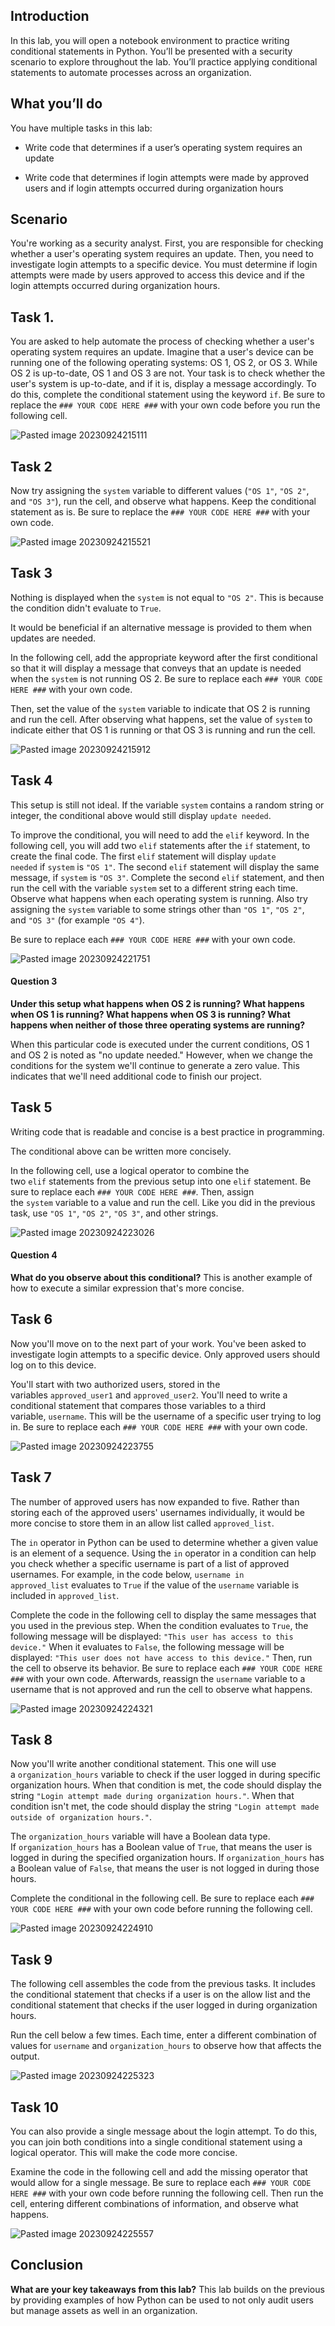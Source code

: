 ## Introduction

In this lab, you will open a notebook environment to practice writing conditional statements in Python. You’ll be presented with a security scenario to explore throughout the lab. You’ll practice applying conditional statements to automate processes across an organization.

## What you’ll do

You have multiple tasks in this lab:

- Write code that determines if a user’s operating system requires an update
    
- Write code that determines if login attempts were made by approved users and if login attempts occurred during organization hours

## Scenario

You're working as a security analyst. First, you are responsible for checking whether a user's operating system requires an update. Then, you need to investigate login attempts to a specific device. You must determine if login attempts were made by users approved to access this device and if the login attempts occurred during organization hours.

## Task 1.

You are asked to help automate the process of checking whether a user's operating system requires an update. Imagine that a user's device can be running one of the following operating systems: OS 1, OS 2, or OS 3. While OS 2 is up-to-date, OS 1 and OS 3 are not. Your task is to check whether the user's system is up-to-date, and if it is, display a message accordingly. To do this, complete the conditional statement using the keyword `if`. Be sure to replace the `### YOUR CODE HERE ###` with your own code before you run the following cell.

![Pasted image 20230924215111](https://github.com/cosbey/python/assets/32424700/b98b3193-1da9-416d-a2c8-36714d91a745)


## Task 2

Now try assigning the `system` variable to different values (`"OS 1"`, `"OS 2"`, and `"OS 3"`), run the cell, and observe what happens. Keep the conditional statement as is. Be sure to replace the `### YOUR CODE HERE ###` with your own code.

![Pasted image 20230924215521](https://github.com/cosbey/python/assets/32424700/99244850-6341-4bfe-a771-495205fee5a6)


## Task 3

Nothing is displayed when the `system` is not equal to `"OS 2"`. This is because the condition didn't evaluate to `True`.

It would be beneficial if an alternative message is provided to them when updates are needed.

In the following cell, add the appropriate keyword after the first conditional so that it will display a message that conveys that an update is needed when the `system` is not running OS 2. Be sure to replace each `### YOUR CODE HERE ###` with your own code.

Then, set the value of the `system` variable to indicate that OS 2 is running and run the cell. After observing what happens, set the value of `system` to indicate either that OS 1 is running or that OS 3 is running and run the cell.

![Pasted image 20230924215912](https://github.com/cosbey/python/assets/32424700/9fee62dc-ab22-4456-ab35-e210fb0fcf81)


## Task 4

This setup is still not ideal. If the variable `system` contains a random string or integer, the conditional above would still display `update needed`.

To improve the conditional, you will need to add the `elif` keyword. In the following cell, you will add two `elif` statements after the `if` statement, to create the final code. The first `elif` statement will display `update needed` if `system` is `"OS 1"`. The second `elif` statement will display the same message, if `system` is `"OS 3"`. Complete the second `elif` statement, and then run the cell with the variable `system` set to a different string each time. Observe what happens when each operating system is running. Also try assigning the `system` variable to some strings other than `"OS 1"`, `"OS 2"`, and `"OS 3"` (for example `"OS 4"`).

Be sure to replace each `### YOUR CODE HERE ###` with your own code.

![Pasted image 20230924221751](https://github.com/cosbey/python/assets/32424700/d58538fd-320b-4307-8d0e-c5905f88e58a)

#### **Question 3**

**Under this setup what happens when OS 2 is running? What happens when OS 1 is running? What happens when OS 3 is running? What happens when neither of those three operating systems are running?**

When this particular code is executed under the current conditions, OS 1 and OS 2 is noted as "no update needed." However, when we change the conditions for the system we'll continue to generate a zero value. This indicates that we'll need additional code to finish our project. 

## Task 5

Writing code that is readable and concise is a best practice in programming.

The conditional above can be written more concisely.

In the following cell, use a logical operator to combine the two `elif` statements from the previous setup into one `elif` statement. Be sure to replace each `### YOUR CODE HERE ###`. Then, assign the `system` variable to a value and run the cell. Like you did in the previous task, use `"OS 1"`, `"OS 2"`, `"OS 3"`, and other strings.

![Pasted image 20230924223026](https://github.com/cosbey/python/assets/32424700/c122f740-692f-450e-8393-599160ed0302)

#### **Question 4**

**What do you observe about this conditional?**
This is another example of how to execute a similar expression that's more concise.

## Task 6

Now you'll move on to the next part of your work. You've been asked to investigate login attempts to a specific device. Only approved users should log on to this device.

You'll start with two authorized users, stored in the variables `approved_user1` and `approved_user2`. You'll need to write a conditional statement that compares those variables to a third variable, `username`. This will be the username of a specific user trying to log in. Be sure to replace each `### YOUR CODE HERE ###` with your own code.

![Pasted image 20230924223755](https://github.com/cosbey/python/assets/32424700/7931eec4-2ed1-474d-9234-58cd4c73a5bf)


## Task 7

The number of approved users has now expanded to five. Rather than storing each of the approved users' usernames individually, it would be more concise to store them in an allow list called `approved_list`.

The `in` operator in Python can be used to determine whether a given value is an element of a sequence. Using the `in` operator in a condition can help you check whether a specific username is part of a list of approved usernames. For example, in the code below, `username in approved_list` evaluates to `True` if the value of the `username` variable is included in `approved_list`.

Complete the code in the following cell to display the same messages that you used in the previous step. When the condition evaluates to `True`, the following message will be displayed: `"This user has access to this device."` When it evaluates to `False`, the following message will be displayed: `"This user does not have access to this device."` Then, run the cell to observe its behavior. Be sure to replace each `### YOUR CODE HERE ###` with your own code. Afterwards, reassign the `username` variable to a username that is not approved and run the cell to observe what happens.

![Pasted image 20230924224321](https://github.com/cosbey/python/assets/32424700/be834ef7-93a2-4392-b8da-a618ed459154)

## Task 8

Now you'll write another conditional statement. This one will use a `organization_hours` variable to check if the user logged in during specific organization hours. When that condition is met, the code should display the string `"Login attempt made during organization hours."`. When that condition isn't met, the code should display the string `"Login attempt made outside of organization hours."`.

The `organization_hours` variable will have a Boolean data type. If `organization_hours` has a Boolean value of `True`, that means the user is logged in during the specified organization hours. If `organization_hours` has a Boolean value of `False`, that means the user is not logged in during those hours.

Complete the conditional in the following cell. Be sure to replace each `### YOUR CODE HERE ###` with your own code before running the following cell.

![Pasted image 20230924224910](https://github.com/cosbey/python/assets/32424700/28a21490-a2d6-4a81-bec6-b051acff8414)

## Task 9

The following cell assembles the code from the previous tasks. It includes the conditional statement that checks if a user is on the allow list and the conditional statement that checks if the user logged in during organization hours.

Run the cell below a few times. Each time, enter a different combination of values for `username` and `organization_hours` to observe how that affects the output.

![Pasted image 20230924225323](https://github.com/cosbey/python/assets/32424700/241b9cb5-dee1-4a1c-bbc6-7ef4dc32fbec)


## Task 10

You can also provide a single message about the login attempt. To do this, you can join both conditions into a single conditional statement using a logical operator. This will make the code more concise.

Examine the code in the following cell and add the missing operator that would allow for a single message. Be sure to replace each `### YOUR CODE HERE ###` with your own code before running the following cell. Then run the cell, entering different combinations of information, and observe what happens.


![Pasted image 20230924225557](https://github.com/cosbey/python/assets/32424700/2701127f-5fc7-4dc7-b62c-bedd22d88b76)

## Conclusion

**What are your key takeaways from this lab?**
This lab builds on the previous by providing examples of how Python can be used to not only audit users but manage assets as well in an organization. 
